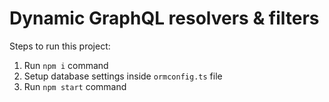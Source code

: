 # Dynamic GraphQL resolvers & filters

Steps to run this project:

1. Run `npm i` command
2. Setup database settings inside `ormconfig.ts` file
3. Run `npm start` command
